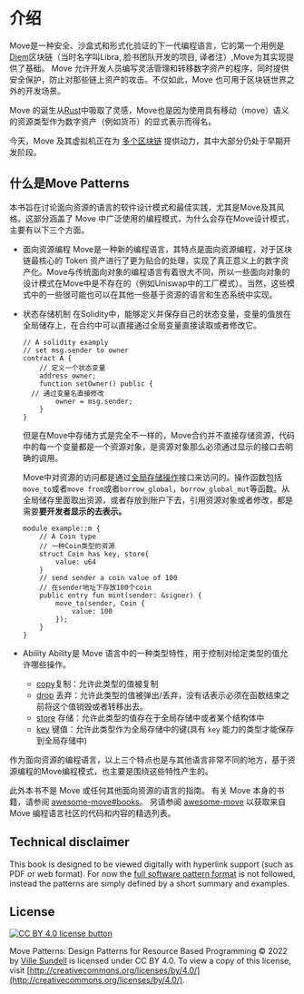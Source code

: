 
# 介绍

Move是一种安全、沙盒式和形式化验证的下一代编程语言，它的第一个用例是[Diem](https://en.wikipedia.org/wiki/Diem_(digital_currency))区块链（当时名字叫Libra, 脸书团队开发的项目, 译者注）,Move为其实现提供了基础。 Move 允许开发人员编写灵活管理和转移数字资产的程序，同时提供安全保护，防止对那些链上资产的攻击。不仅如此，Move 也可用于区块链世界之外的开发场景。

Move 的诞生从[Rust](https://www.rust-lang.org/)中吸取了灵感，Move也是因为使用具有移动（move）语义的资源类型作为数字资产（例如货币）的显式表示而得名。

今天，Move 及其虚拟机正在为 [多个区块链](https://github.com/MystenLabs/awesome-move#move-powered-blockchains) 提供动力，其中大部分仍处于早期开发阶段。

## 什么是Move Patterns

本书旨在讨论面向资源的语言的软件设计模式和最佳实践，尤其是Move及其风格。这部分涵盖了 Move 中广泛使用的编程模式，为什么会存在Move设计模式，主要有以下三个方面。

- 面向资源编程
  Move是一种新的编程语言，其特点是面向资源编程，对于区块链最核心的 Token 资产进行了更为贴合的处理，实现了真正意义上的数字资产化。Move与传统面向对象的编程语言有着很大不同，所以一些面向对象的设计模式在Move中是不存在的（例如Uniswap中的工厂模式）。当然，这些模式中的一些很可能也可以在其他一些基于资源的语言和生态系统中实现。

- 状态存储机制
  在Solidity中，能够定义并保存自己的状态变量，变量的值放在全局储存上，在合约中可以直接通过全局变量直接读取或者修改它。

  ```solidity
  // A solidity examply
  // set msg.sender to owner
  contract A {
      // 定义一个状态变量
      address owner;
      function setOwner() public {
  	// 通过变量名直接修改
          owner = msg.sender;
      }
  }
  ```

  但是在Move中存储方式是完全不一样的，Move合约并不直接存储资源，代码中的每一个变量都是一个资源对象，是资源对象那么必须通过显示的接口去明确的调用。

  Move中对资源的访问都是通过[全局存储操作](http://movebook.chrisyy.top/global-storage-operators.html)接口来访问的。操作函数包括`move_to`或者`move from`或者`borrow_global`，`borrow_global_mut`等函数。从全局储存里面取出资源，或者存放到账户下去，引用资源对象或者修改，都是需要**要开发者显示的去表示。**

  ```solidity
  module example::m {
      // A Coin type
      // 一种Coin类型的资源
      struct Coin has key, store{
          value: u64
      }
      // send sender a coin value of 100
      // 在sender地址下存放100个coin
      public entry fun mint(sender: &signer) {
          move_to(sender, Coin {
              value: 100
          });
      }
  }
  ```

- Ability 
  Ability是 Move 语言中的一种类型特性，用于控制对给定类型的值允许哪些操作。
  
  - [copy](<http://movebook.chrisyy.top/abilities.html#copy>)复制：允许此类型的值被复制
  - [drop](<http://movebook.chrisyy.top/abilities.html#drop>) 丢弃：允许此类型的值被弹出/丢弃，没有话表示必须在函数结束之前将这个值销毁或者转移出去。
  - [store](<http://movebook.chrisyy.top/abilities.html#store>) 存储：允许此类型的值存在于全局存储中或者某个结构体中
  - [key](<http://movebook.chrisyy.top/abilities.html#key>) 键值：允许此类型作为全局存储中的键(具有 `key` 能力的类型才能保存到全局存储中)

作为面向资源的编程语言，以上三个特点也是与其他语言非常不同的地方，基于资源编程的Move编程模式，也主要是围绕这些特性产生的。

此外本书不是 Move 或任何其他面向资源的语言的指南。 有关 Move 本身的书籍，请参阅 [awesome-move#books](https://github.com/MystenLabs/awesome-move#books)。 另请参阅 [awesome-move](https://github.com/MystenLabs/awesome-move) 以获取来自 Move 编程语言社区的代码和内容的精选列表。

## Technical disclaimer

This book is designed to be viewed digitally with hyperlink support (such as PDF or web format). For now the [full software pattern format](https://en.wikipedia.org/wiki/Software_design_pattern#Documentation) is not followed, instead the patterns are simply defined by a short summary and examples.

## License

[![CC BY 4.0 license button][cc-by-png]][cc-by]

Move Patterns: Design Patterns for Resource Based Programming © 2022 by [Ville Sundell](https://github.com/villesundell) is licensed under CC BY 4.0. To view a copy of this license, visit [http://creativecommons.org/licenses/by/4.0/](http://creativecommons.org/licenses/by/4.0/).

[cc-by-png]: https://mirrors.creativecommons.org/presskit/buttons/88x31/svg/by.svg "CC BY 4.0 license button"
[cc-by]: https://creativecommons.org/licenses/by/4.0/ "Creative Commons Attribution 4.0 International License"